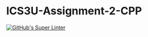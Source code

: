 # ICS3U-Assignment-2-CPP

[![GitHub's Super Linter](https://github.com/Peter-Gemmell/ICS3U-Assignment-2-CPP/workflows/GitHub's%20Super%20Linter/badge.svg)](https://github.com/Peter-Gemmell/ICS3U-Assignment-2-CPP/actions)
